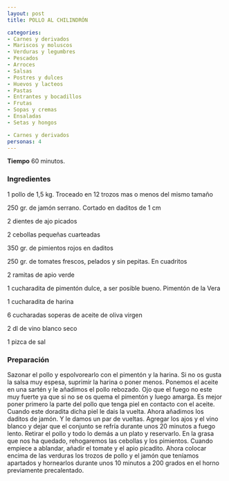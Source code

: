 ```yaml
---
layout: post
title: POLLO AL CHILINDRÓN

categories:
- Carnes y derivados
- Mariscos y moluscos
- Verduras y legumbres
- Pescados
- Arroces
- Salsas
- Postres y dulces
- Huevos y lacteos
- Pastas
- Entrantes y bocadillos
- Frutas
- Sopas y cremas
- Ensaladas
- Setas y hongos

- Carnes y derivados
personas: 4 
---
```

<b>Tiempo</b> 60 minutos.

<h3>Ingredientes</h3>
1 pollo de 1,5 kg. Troceado en 12 trozos mas o menos del mismo tamaño

250 gr. de jamón serrano. Cortado en daditos de 1 cm

2 dientes de ajo picados

2 cebollas pequeñas cuarteadas

350 gr. de pimientos rojos en daditos

250 gr. de tomates frescos, pelados y sin pepitas. En cuadritos

2 ramitas de apio verde

1 cucharadita de pimentón dulce, a ser posible bueno. Pimentón de la Vera

1 cucharadita de harina

6 cucharadas soperas de aceite de oliva virgen

2 dl de vino blanco seco

1 pizca de sal

<h3>Preparación</h3>
Sazonar el pollo y espolvorearlo con el pimentón y la harina. Si no os gusta la salsa muy espesa, suprimir la harina o poner menos. Ponemos el aceite en una sartén y le añadimos el pollo rebozado. Ojo que el fuego no este muy fuerte ya que si no se os quema el pimentón y luego amarga. Es mejor poner primero la parte del pollo que tenga piel en contacto con el aceite. Cuando este doradita dicha piel le dais la vuelta. Ahora añadimos los daditos de jamón. Y le damos un par de vueltas. Agregar los ajos y el vino blanco y dejar que el conjunto se refría durante unos 20 minutos a fuego lento. Retirar el pollo y todo lo demás a un plato y reservarlo. En la grasa que nos ha quedado, rehogaremos las cebollas y los pimientos. Cuando empiece a ablandar, añadir el tomate y el apio picadito. Ahora colocar encima de las verduras los trozos de pollo y el jamón que teníamos apartados y hornearlos durante unos 10 minutos a 200 grados en el horno previamente precalentado.

